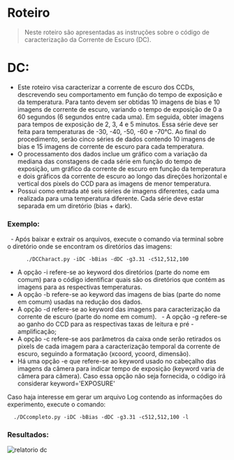 # Roteiro
> Neste roteiro são apresentadas as instruções sobre o código de caracterização da Corrente de Escuro (DC).

# DC:
   - Este roteiro visa caracterizar a corrente de escuro dos CCDs, descrevendo seu comportamento em função do tempo de exposição e da temperatura. Para tanto devem ser obtidas 10 imagens de bias e 10 imagens de corrente de escuro, variando o tempo de exposição de 0 a 60 segundos (6 segundos entre cada uma). Em seguida, obter imagens para tempos de exposição de 2, 3, 4 e 5 minutos. Essa série deve ser feita para temperaturas de -30, -40, -50, -60 e -70°C. Ao final do procedimento, serão cinco séries de dados contendo 10 imagens de bias e 15 imagens de corrente de escuro para cada temperatura.
   - O processamento dos dados inclue um gráfico com a variação da mediana das constagens de cada série em função do tempo de exposição, um gráfico da corrente de escuro em função da temperatura e dois gráficos da corrente de escuro ao longo das direções horizontal e vertical dos pixels do CCD para as imagens de menor temperatura.
   - Possui como entrada até seis séries de imagens diferentes, cada uma realizada para uma temperatura diferente. Cada série deve estar separada em um diretório (bias + dark).
  
   
### Exemplo:
   - Após baixar e extrair os arquivos, execute o comando via terminal sobre o diretório onde se encontram os diretórios das imagens:
   
          ./DCCharact.py -iDC -bBias -dDC -g3.31 -c512,512,100 
          
   - A opção -i refere-se ao keyword dos diretórios (parte do nome em comum) para o código identificar quais são os diretórios que contém as imagens para as respectivas temperaturas.
   - A opção -b refere-se ao keyword das imagens de bias (parte do nome em comum) usadas na redução dos dados.
   - A opção -d refere-se ao keyword das imagens para caracterização da corrente de escuro (parte do nome em comum).
   - A opção -g refere-se ao ganho do CCD para as respectivas taxas de leitura e pré - amplificação;
   - A opção -c refere-se aos parâmetros da caixa onde serão retirados os pixels de cada imagem para a caracterização temporal da corrente de escuro, seguindo a formatação (xcoord, ycoord, dimensão).
   - Há uma opção -e que refere-se ao keyword usado no cabeçalho das imagens da câmera para indicar tempo de exposição (keyword varia de câmera para câmera). Caso essa opção não seja fornecida, o código irá considerar keyword='EXPOSURE'
    
 Caso haja interesse em gerar um arquivo Log contendo as informações do experimento, execute o comando:

      ./DCcompleto.py -iDC -bBias -dDC -g3.31 -c512,512,100 -l
 

### Resultados:
![relatorio dc](https://user-images.githubusercontent.com/23655702/28124742-f1c0f166-66fa-11e7-8072-f0f8d851ba84.png)
